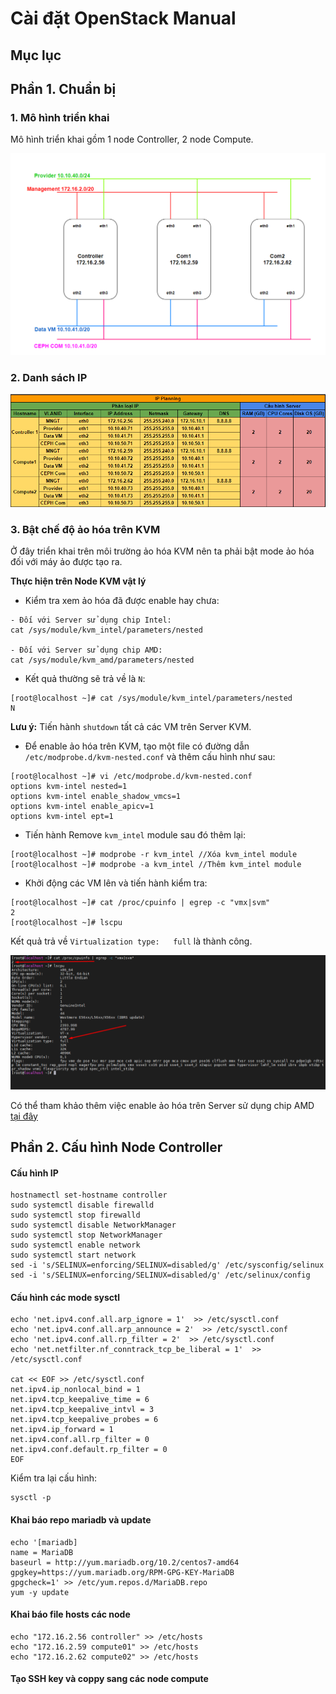 # Cài đặt OpenStack Manual

## Mục lục

## Phần 1. Chuẩn bị

### 1. Mô hình triển khai

Mô hình triển khai gồm 1 node Controller, 2 node Compute.

![](../images/1-install-manual-ops/install-manual-ops.png)

### 2. Danh sách IP

![](../images/1-install-manual-ops/IP-planning-manual.png)

### 3. Bật chế độ ảo hóa trên KVM

Ở đây triển khai trên môi trường ảo hóa KVM nên ta phải bật mode ảo hóa đối với máy ảo được tạo ra.

**Thực hiện trên Node KVM vật lý**

- Kiểm tra xem ảo hóa đã được enable hay chưa:

```
- Đối với Server sử dụng chip Intel:
cat /sys/module/kvm_intel/parameters/nested

- Đối với Server sử dụng chip AMD:
cat /sys/module/kvm_amd/parameters/nested
```

- Kết quả thường sẽ trả về là `N`:

```
[root@localhost ~]# cat /sys/module/kvm_intel/parameters/nested
N
```

**Lưu ý:** Tiến hành `shutdown` tất cả các VM trên Server KVM.

- Để enable ảo hóa trên KVM, tạo một file có đường dẫn `/etc/modprobe.d/kvm-nested.conf` và thêm cấu hình như sau:

```
[root@localhost ~]# vi /etc/modprobe.d/kvm-nested.conf
options kvm-intel nested=1
options kvm-intel enable_shadow_vmcs=1
options kvm-intel enable_apicv=1
options kvm-intel ept=1
```

- Tiến hành Remove `kvm_intel` module sau đó thêm lại:

```
[root@localhost ~]# modprobe -r kvm_intel //Xóa kvm_intel module
[root@localhost ~]# modprobe -a kvm_intel //Thêm kvm_intel module
```

- Khởi động các VM lên và tiến hành kiểm tra:

```
[root@localhost ~]# cat /proc/cpuinfo | egrep -c "vmx|svm"
2
[root@localhost ~]# lscpu
```

Kết quả trả về `Virtualization type:   full` là thành công.

![](../images/1-install-manual-ops/test-module-virtual-kvm.png)

Có thể tham khảo thêm việc enable ảo hóa trên Server sử dụng chip AMD [tại đây](https://www.linuxtechi.com/enable-nested-virtualization-kvm-centos-7-rhel-7/)

## Phần 2. Cấu hình Node Controller

#### Cấu hình IP

```
hostnamectl set-hostname controller
sudo systemctl disable firewalld
sudo systemctl stop firewalld
sudo systemctl disable NetworkManager
sudo systemctl stop NetworkManager
sudo systemctl enable network
sudo systemctl start network
sed -i 's/SELINUX=enforcing/SELINUX=disabled/g' /etc/sysconfig/selinux
sed -i 's/SELINUX=enforcing/SELINUX=disabled/g' /etc/selinux/config
```

#### Cấu hình các mode sysctl

```
echo 'net.ipv4.conf.all.arp_ignore = 1'  >> /etc/sysctl.conf
echo 'net.ipv4.conf.all.arp_announce = 2'  >> /etc/sysctl.conf
echo 'net.ipv4.conf.all.rp_filter = 2'  >> /etc/sysctl.conf
echo 'net.netfilter.nf_conntrack_tcp_be_liberal = 1'  >> /etc/sysctl.conf

cat << EOF >> /etc/sysctl.conf
net.ipv4.ip_nonlocal_bind = 1
net.ipv4.tcp_keepalive_time = 6
net.ipv4.tcp_keepalive_intvl = 3
net.ipv4.tcp_keepalive_probes = 6
net.ipv4.ip_forward = 1
net.ipv4.conf.all.rp_filter = 0
net.ipv4.conf.default.rp_filter = 0
EOF
```

Kiểm tra lại cấu hình:

```
sysctl -p
```

#### Khai báo repo mariadb và update

```
echo '[mariadb]
name = MariaDB
baseurl = http://yum.mariadb.org/10.2/centos7-amd64
gpgkey=https://yum.mariadb.org/RPM-GPG-KEY-MariaDB
gpgcheck=1' >> /etc/yum.repos.d/MariaDB.repo
yum -y update
```

#### Khai báo file hosts các node

```
echo "172.16.2.56 controller" >> /etc/hosts
echo "172.16.2.59 compute01" >> /etc/hosts
echo "172.16.2.62 compute02" >> /etc/hosts
```

#### Tạo SSH key và coppy sang các node compute

